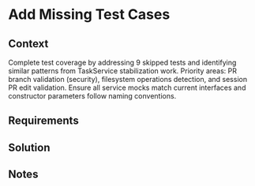 # Add Missing Test Cases

## Context

Complete test coverage by addressing 9 skipped tests and identifying similar patterns from TaskService stabilization work. Priority areas: PR branch validation (security), filesystem operations detection, and session PR edit validation. Ensure all service mocks match current interfaces and constructor parameters follow naming conventions.

## Requirements

## Solution

## Notes
